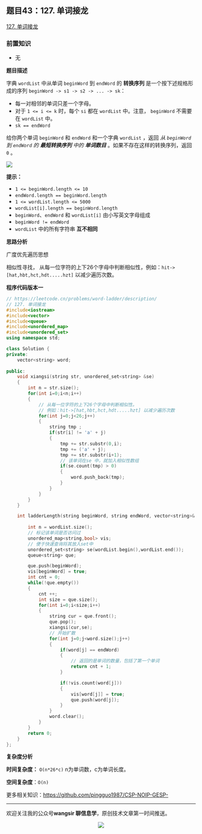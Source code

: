 ﻿## 题目43：127. 单词接龙

[127. 单词接龙](https://leetcode.cn/problems/word-ladder/)

### 前置知识

- 无

**题目描述**

字典 `wordList` 中从单词 `beginWord` 到 `endWord` 的 **转换序列** 是一个按下述规格形成的序列 `beginWord -> s1 -> s2 -> ... -> sk`：

- 每一对相邻的单词只差一个字母。
-  对于 `1 <= i <= k` 时，每个 `si` 都在 `wordList` 中。注意， `beginWord` 不需要在 `wordList` 中。
- `sk == endWord`

给你两个单词 `beginWord` 和 `endWord` 和一个字典 `wordList` ，返回 *从 `beginWord` 到 `endWord` 的 **最短转换序列** 中的 **单词数目*** 。如果不存在这样的转换序列，返回 `0` 。

 <img src ="https://cdn.jsdelivr.net/gh/pingguo1987/CSP-NOIP-GESP-/image/pic/图论/图论_题目43：127. 单词接龙/image-20241126102421219.png" />



**提示：**

- `1 <= beginWord.length <= 10`
- `endWord.length == beginWord.length`
- `1 <= wordList.length <= 5000`
- `wordList[i].length == beginWord.length`
- `beginWord`、`endWord` 和 `wordList[i]` 由小写英文字母组成
- `beginWord != endWord`
- `wordList` 中的所有字符串 **互不相同**



**思路分析**

广度优先遍历思想

相似性寻找， 从每一位字符的上下26个字母中判断相似性，例如：`hit->[hat,hbt,hct,hdt.....hzt]` 以减少遍历次数。

**程序代码版本一**

```c++
// https://leetcode.cn/problems/word-ladder/description/
// 127. 单词接龙
#include<iostream>
#include<vector>
#include<queue>
#include<unordered_map>
#include<unordered_set>
using namespace std;

class Solution {
private:
    vector<string> word;
    
public:
    void xiangsi(string str, unordered_set<string> &se)
    {
        int n = str.size();
        for(int i=0;i<n;i++)
        {
            // 从每一位字符的上下26个字母中判断相似性。
            // 例如：hit->[hat,hbt,hct,hdt.....hzt] 以减少遍历次数
            for(int j=0;j<26;j++)
            {
                string tmp ;
                if(str[i] != 'a' + j)
                {
                    tmp += str.substr(0,i);
                    tmp += ('a' + j);
                    tmp += str.substr(i+1);
                    // 该单词在se 中，就加入相似性数组
                    if(se.count(tmp) > 0)
                    {
                        word.push_back(tmp);
                    }
                }
            }
        }
    }

    int ladderLength(string beginWord, string endWord, vector<string>& wordList) {
        
        int n = wordList.size();
        // 标记该单词是否访问过
        unordered_map<string,bool> vis;
        // 便于快速查询将其放入set中
        unordered_set<string> se(wordList.begin(),wordList.end());
        queue<string> que;

        que.push(beginWord);
        vis[beginWord] = true;
        int cnt = 0;
        while(!que.empty()) 
        {
            cnt ++;
            int size = que.size();
            for(int i=0;i<size;i++)
            {
                string cur = que.front();
                que.pop();
                xiangsi(cur,se);
                // 开始扩散
                for(int j=0;j<word.size();j++)
                {
                    if(word[j] == endWord)
                    {
                        // 返回的是单词的数量，包括了第一个单词
                        return cnt + 1;
                    }

                    if(!vis.count(word[j]))
                    {
                        vis[word[j]] = true;
                        que.push(word[j]);
                    }
                }
                word.clear();
            }
        }
        return 0;
    }
};
```



**复杂度分析**

**时间复杂度：** `O(n*26*c)` n为单词数，c为单词长度。

**空间复杂度**：`O(n)`

更多相关知识：https://github.com/pingguo1987/CSP-NOIP-GESP-

---

欢迎关注我的公众号**wangsir 聊信息学**，原创技术文章第一时间推送。

<center>
    <img src="https://cdn.jsdelivr.net/gh/pingguo1987/CSP-NOIP-GESP-/image/pic/公众号-扫码版.png">
</center>
